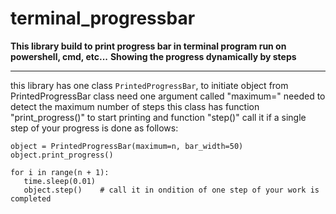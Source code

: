 # terminal_progressbar
**This library build to print progress bar in terminal program run on powershell, cmd, etc...**
**Showing the progress dynamically by steps**
________________________

 this library has one class ```PrintedProgressBar```,
 to initiate object from PrintedProgressBar class need one argument called "maximum="
 needed to detect the maximum number of steps
 this class has function "print_progress()" to start printing
 and function "step()" call it if a single step of your progress is done as follows:
 ```
object = PrintedProgressBar(maximum=n, bar_width=50)
object.print_progress()

for i in range(n + 1):
    time.sleep(0.01) 
    object.step()    # call it in ondition of one step of your work is completed
    
 ```